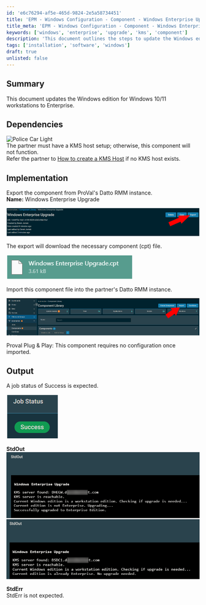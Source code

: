 ```yaml
---
id: 'e6c76294-af5e-465d-9824-2e5a58734451'
title: 'EPM - Windows Configuration - Component - Windows Enterprise Upgrade'
title_meta: 'EPM - Windows Configuration - Component - Windows Enterprise Upgrade'
keywords: ['windows', 'enterprise', 'upgrade', 'kms', 'component']
description: 'This document outlines the steps to update the Windows edition for Windows 10/11 workstations to Enterprise. It includes dependencies on KMS host setup, implementation details for exporting and importing components in Datto RMM, and expected output upon successful execution.'
tags: ['installation', 'software', 'windows']
draft: true
unlisted: false
---
```


## Summary

This document updates the Windows edition for Windows 10/11 workstations to Enterprise.

## Dependencies

![Police Car Light](https://c.tenor.com/8vSJsVW-1pQAAAAj/police-car-light-joypixels.gif)  
The partner must have a KMS host setup; otherwise, this component will not function.  
Refer the partner to [How to create a KMS Host](https://learn.microsoft.com/en-us/windows-server/get-started/kms-create-host) if no KMS host exists.

## Implementation

Export the component from ProVal's Datto RMM instance.  
**Name:** Windows Enterprise Upgrade  

![Component Export](../../../static/img/EPM---Windows-Configuration---Component---Windows-Enterprise-Upgrade/image_1.png)  

The export will download the necessary component (cpt) file.  

![Import Component](../../../static/img/EPM---Windows-Configuration---Component---Windows-Enterprise-Upgrade/image_2.png)  

Import this component file into the partner's Datto RMM instance.  

![Component Import](../../../static/img/EPM---Windows-Configuration---Component---Windows-Enterprise-Upgrade/image_3.png)  

Proval Plug & Play: This component requires no configuration once imported.

## Output

A job status of Success is expected.  

![Job Status](../../../static/img/EPM---Windows-Configuration---Component---Windows-Enterprise-Upgrade/image_4.png)  

**StdOut**  
![StdOut](../../../static/img/EPM---Windows-Configuration---Component---Windows-Enterprise-Upgrade/image_5.png)  
![StdOut](../../../static/img/EPM---Windows-Configuration---Component---Windows-Enterprise-Upgrade/image_6.png)  

**StdErr**  
StdErr is not expected.